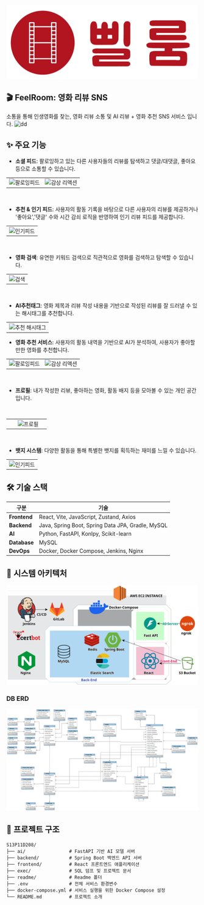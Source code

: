 ![serviceLogo](./readme/serviceLogo.png)

## **🎬 FeelRoom: 영화 리뷰 SNS**

소통을 통해 인생영화를 찾는,
영화 리뷰 소통 및 AI 리뷰 + 영화 추천 SNS 서비스 입니다.
![dd](./readme/introduce.png)

## ✨ 주요 기능
- **소셜 피드**: 팔로잉하고 있는 다른 사용자들의 리뷰를 탐색하고 댓글/대댓글, 좋아요 등으로 소통할 수 있습니다.
<table>
  <tr>
    <td align="center">
      <img src="./readme/followFeed.gif" alt="팔로잉피드" width="20%">
    </td>
    <td align="center">
      <img src="./readme/reaction.gif" alt="감상 리액션" width="20%">
    </td>
  </tr>
</table>
<br>

- **추천 & 인기 피드**: 사용자의 활동 기록을 바탕으로 다른 사용자의 리뷰를 제공하거나 '좋아요','댓글' 수와 시간 감쇠 로직을 반영하여 인기 리뷰 피드를 제공합니다.
<table>
    <tr>
        <td align="center">
            <img src="./readme/recommendFeed.gif" alt="인기피드" width="20%">
        </td>
    </tr>
</table>
<br>


- **영화 검색**: 유연한 키워드 검색으로 직관적으로 영화를 검색하고 탐색할 수 있습니다.
<table>
    <tr>
        <td align="center">
            <img src="./readme/search.gif" alt="검색" width="20%">
        </td>
    </tr>
</table>
<br>


- **AI추천태그**: 영화 제목과 리뷰 작성 내용을 기반으로 작성된 리뷰를 잘 드러낼 수 있는 해시태그를 추천합니다.
<table>
    <tr>
        <td align="center">
            <img src="./readme/aiTagService.gif" alt="추천 해시태그" width="40%">
        </td>
    </tr>
</table>

- **영화 추천 서비스**: 사용자의 활동 내역을 기반으로 AI가 분석하여, 사용자가 좋아할 만한 영화를 추천합니다.
<table>
  <tr>
    <td align="center">
      <img src="./readme/movieRecommend.gif" alt="팔로잉피드" width="40%">
    </td>
    <td align="center">
      <img src="./readme/onboarding.gif" alt="감상 리액션" width="40%">
    </td>
  </tr>
</table>
<br>

- **프로필**: 내가 작성한 리뷰, 좋아하는 영화, 활동 배지 등을 모아볼 수 있는 개인 공간입니다.
<table>
    <tr>
        <td align="center">
            <img src="./readme/profile.gif" alt="프로필" width="40%">
        </td>
    </tr>
</table>
<br>

- **뱃지 시스템**: 다양한 활동을 통해 특별한 뱃지를 획득하는 재미를 느낄 수 있습니다.
<table>
    <tr>
        <td align="center">
            <img src="./readme/badgeSystem.gif" alt="인기피드" width="20%">
        </td>
    </tr>
</table>

## 🛠️ 기술 스택

| 구분 | 기술 |
| --- | --- |
| **Frontend** | React, Vite, JavaScript, Zustand, Axios |
| **Backend** | Java, Spring Boot, Spring Data JPA, Gradle, MySQL |
| **AI** | Python, FastAPI, Konlpy, Scikit-learn |
| **Database** | MySQL |
| **DevOps** | Docker, Docker Compose, Jenkins, Nginx |

## 📐 시스템 아키텍처
![System Architecture](./readme/projectArchitecture.png)

### DB ERD
![erd](./readme/erd.png)


## 📂 프로젝트 구조

```
S13P11D208/
├── ai/                # FastAPI 기반 AI 모델 서버
├── backend/           # Spring Boot 백엔드 API 서버
├── frontend/          # React 프론트엔드 애플리케이션
├── exec/              # SQL 덤프 및 프로젝트 문서
├── readme/            # Readme 폴더
├── .env               # 전체 서비스 환경변수
├── docker-compose.yml # 서비스 실행을 위한 Docker Compose 설정
└── README.md          # 프로젝트 소개
```

